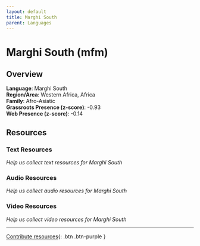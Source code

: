 ```yaml
---
layout: default
title: Marghi South
parent: Languages
---
```


# Marghi South (mfm)

## Overview

**Language**: Marghi South  
**Region/Area**: Western Africa, Africa  
**Family**: Afro-Asiatic  
**Grassroots Presence (z-score)**: -0.93  
**Web Presence (z-score)**: -0.14  

## Resources

### Text Resources
*Help us collect text resources for Marghi South*

### Audio Resources
*Help us collect audio resources for Marghi South*

### Video Resources
*Help us collect video resources for Marghi South*

---

[Contribute resources](https://forms.office.com/e/1SfLJx3u1r){: .btn .btn-purple }
